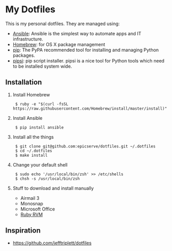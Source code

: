 My Dotfiles
===========

This is my personal dotfiles. They are managed using:

- [Ansible][1]: Ansible is the simplest way to automate apps and IT infrastructure.
- [Homebrew][3]: for OS X package management
- [pip][4]: The PyPA recommended tool for installing and managing Python packages.
- [pipsi][5]: pip script installer. pipsi is a nice tool for Python tools which need to be installed system wide.

Installation
------------

1. Install Homebrew

        $ ruby -e "$(curl -fsSL https://raw.githubusercontent.com/Homebrew/install/master/install)"

2. Install Ansible

        $ pip install ansible

3. Install all the things

        $ git clone git@github.com:epicserve/dotfiles.git ~/.dotfiles
        $ cd ~/.dotfiles
        $ make install

4. Change your default shell

        $ sudo echo '/usr/local/bin/zsh' >> /etc/shells
        $ chsh -s /usr/local/bin/zsh

5. Stuff to download and install manually

    - Airmail 3
    - Monosnap
    - Microsoft Office
    - [Ruby RVM](https://rvm.io/rvm/install)

Inspiration
-----------

- https://github.com/jefftriplett/dotfiles


[1]: http://docs.ansible.com/ansible/
[3]: http://brew.sh/
[4]: https://pip.pypa.io/en/latest/
[5]: https://github.com/mitsuhiko/pipsi
